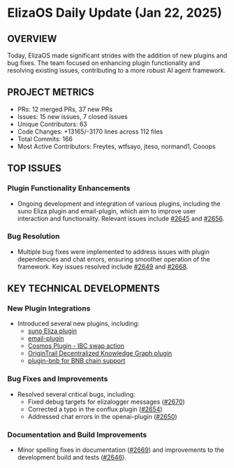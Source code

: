 # ElizaOS Daily Update (Jan 22, 2025)

## OVERVIEW 
Today, ElizaOS made significant strides with the addition of new plugins and bug fixes. The team focused on enhancing plugin functionality and resolving existing issues, contributing to a more robust AI agent framework.

## PROJECT METRICS
- PRs: 12 merged PRs, 37 new PRs
- Issues: 15 new issues, 7 closed issues
- Unique Contributors: 63
- Code Changes: +13165/-3170 lines across 112 files
- Total Commits: 166
- Most Active Contributors: Freytes, wtfsayo, jteso, normand1, Cooops

## TOP ISSUES
### Plugin Functionality Enhancements
- Ongoing development and integration of various plugins, including the suno Eliza plugin and email-plugin, which aim to improve user interaction and functionality. Relevant issues include [#2645](https://github.com/elizaos/eliza/issues/2645) and [#2656](https://github.com/elizaos/eliza/issues/2656).

### Bug Resolution
- Multiple bug fixes were implemented to address issues with plugin dependencies and chat errors, ensuring smoother operation of the framework. Key issues resolved include [#2649](https://github.com/elizaos/eliza/issues/2649) and [#2668](https://github.com/elizaos/eliza/issues/2668).

## KEY TECHNICAL DEVELOPMENTS
### New Plugin Integrations
- Introduced several new plugins, including:
  - [suno Eliza plugin](https://github.com/elizaos/eliza/pull/2656)
  - [email-plugin](https://github.com/elizaos/eliza/pull/2645)
  - [Cosmos Plugin - IBC swap action](https://github.com/elizaos/eliza/pull/2554)
  - [OriginTrail Decentralized Knowledge Graph plugin](https://github.com/elizaos/eliza/pull/2380)
  - [plugin-bnb for BNB chain support](https://github.com/elizaos/eliza/pull/2278)

### Bug Fixes and Improvements
- Resolved several critical bugs, including:
  - Fixed debug targets for elizalogger messages ([#2670](https://github.com/elizaos/eliza/pull/2670))
  - Corrected a typo in the conflux plugin ([#2654](https://github.com/elizaos/eliza/pull/2654))
  - Addressed chat errors in the openai-plugin ([#2650](https://github.com/elizaos/eliza/pull/2650))

### Documentation and Build Improvements
- Minor spelling fixes in documentation ([#2669](https://github.com/elizaos/eliza/pull/2669)) and improvements to the development build and tests ([#2646](https://github.com/elizaos/eliza/pull/2646)).